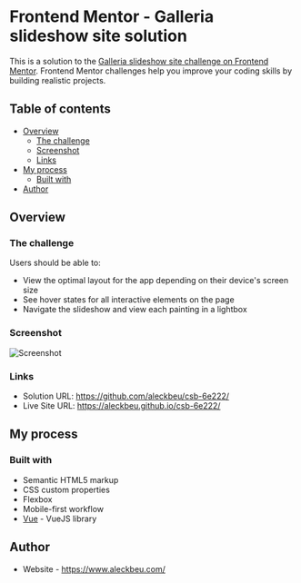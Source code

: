 # Frontend Mentor - Galleria slideshow site solution

This is a solution to the [Galleria slideshow site challenge on Frontend Mentor](https://www.frontendmentor.io/challenges/galleria-slideshow-site-tEA4pwsa6). Frontend Mentor challenges help you improve your coding skills by building realistic projects.

## Table of contents

- [Overview](#overview)
  - [The challenge](#the-challenge)
  - [Screenshot](#screenshot)
  - [Links](#links)
- [My process](#my-process)
  - [Built with](#built-with)
- [Author](#author)

## Overview

### The challenge

Users should be able to:

- View the optimal layout for the app depending on their device's screen size
- See hover states for all interactive elements on the page
- Navigate the slideshow and view each painting in a lightbox

### Screenshot

![Screenshot](https://github.com/alejandroariasag/csb-6e222/blob/gh-pages/screenshot.png?raw=true)

### Links

- Solution URL: https://github.com/aleckbeu/csb-6e222/
- Live Site URL: https://aleckbeu.github.io/csb-6e222/

## My process

### Built with

- Semantic HTML5 markup
- CSS custom properties
- Flexbox
- Mobile-first workflow
- [Vue](https://vuejs.org/) - VueJS library

## Author

- Website - https://www.aleckbeu.com/
